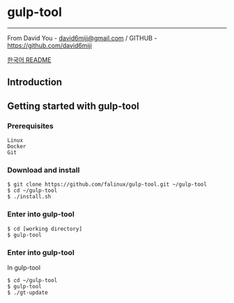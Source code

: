
# gulp-tool
---

From David You - david6miji@gmail.com / GITHUB - https://github.com/david6miji

[한국어 README](https://github.com/falinux/gulp-tool/tree/master/ko/README.md)

## Introduction

## Getting started with gulp-tool

### Prerequisites

	Linux
	Docker
	Git

### Download and install	

	$ git clone https://github.com/falinux/gulp-tool.git ~/gulp-tool
	$ cd ~/gulp-tool
	$ ./install.sh
	
### Enter into gulp-tool

	$ cd [working directory]
	$ gulp-tool
	
### Enter into gulp-tool
	
In gulp-tool

	$ cd ~/gulp-tool
	$ gulp-tool
	$ ./gt-update
	

